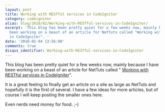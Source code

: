 ```yaml
---
layout: post
title: Working with RESTful services in CodeIgniter
category: codeigniter
alias: blog/2010/02/Working-with-RESTful-services-in-CodeIgniter/
excerpt: 'This blog has been pretty quiet for a few weeks now, mainly because I have
  been working on a beast of an article for NetTuts called "Working with RESTful services
  in CodeIgniter". '
date: '2010-02-04 13:56:00'
comments: true
disqus_identifier: Working-with-RESTful-services-in-CodeIgniter
---
```


This blog has been pretty quiet for a few weeks now, mainly because I have been working on a beast of an article for NetTuts called " [Working with RESTful services in CodeIgniter](http://net.tutsplus.com/tutorials/php/working-with-restful-services-in-codeigniter-2/ "NetTuts Tutorial explaining how to work with REST in CodeIgniter")".

It is a great feeling to finally get an article on a site as large as NetTuts and hopefully it is the first of several. I have a few ideas for more articles, but of course I will keep posting the smaller ones here.

Even nerds need money for food. ;-)
